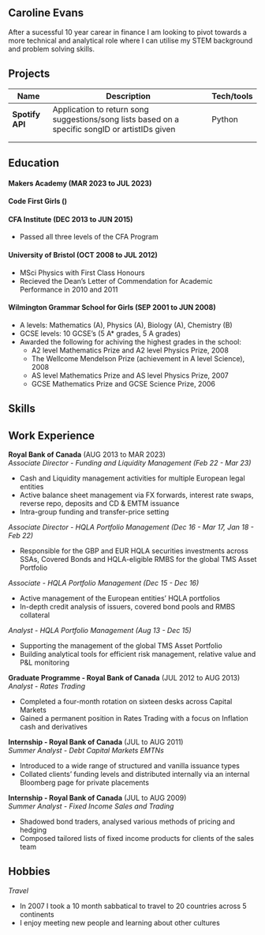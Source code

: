 ## Caroline Evans
After a sucessful 10 year carear in finance I am looking to pivot towards a more technical and analytical role where I can utilise my STEM background and problem solving skills.


## Projects

| Name                         | Description       | Tech/tools        |
| ---------------------------- | ----------------- | ----------------- |
| **Spotify API**              | Application to return song suggestions/song lists based on a specific songID or artistIDs given              | Python                |
|                              |                   |                   |
|                              |                   |                   |


## Education

#### Makers Academy (MAR 2023 to JUL 2023)


#### Code First Girls ()


#### CFA Institute (DEC 2013 to JUN 2015)

- Passed all three levels of the CFA Program


#### University of Bristol (OCT 2008 to JUL 2012)

- MSci Physics with First Class Honours
- Recieved the Dean’s Letter of Commendation for Academic Performance in 2010 and 2011


#### Wilmington Grammar School for Girls (SEP 2001 to JUN 2008)

- A levels: Mathematics (A), Physics (A), Biology (A), Chemistry (B) 	     
- GCSE levels: 10 GCSE’s (5 A* grades, 5 A grades)
- Awarded the following for achiving the highest grades in the school:
    * A2 level Mathematics Prize and A2 level Physics Prize, 2008
    * The Wellcome Mendelson Prize (achievement in A level Science), 2008
    * AS level Mathematics Prize and AS level Physics Prize, 2007
    * GCSE Mathematics Prize and GCSE Science Prize, 2006



## Skills


## Work Experience

**Royal Bank of Canada** (AUG 2013 to MAR 2023)  
_Associate Director - Funding and Liquidity Management (Feb 22 - Mar 23)_

- Cash and Liquidity management activities for multiple European legal entities
- Active balance sheet management via FX forwards, interest rate swaps, reverse repo, deposits and CD & EMTM issuance
- Intra-group funding and transfer-price setting

_Associate Director - HQLA Portfolio Management (Dec 16 - Mar 17, Jan 18 - Feb 22)_
- Responsible for the GBP and EUR HQLA securities investments across SSAs, Covered Bonds and HQLA-eligible RMBS for the global TMS Asset Portfolio

_Associate - HQLA Portfolio Management (Dec 15 - Dec 16)_
- Active management of the European entities’ HQLA portfolios
- In-depth credit analysis of issuers, covered bond pools and RMBS collateral

_Analyst - HQLA Portfolio Management (Aug 13 - Dec 15)_
- Supporting the management of the global TMS Asset Portfolio
- Building analytical tools for efficient risk management, relative value and P&L monitoring

**Graduate Programme - Royal Bank of Canada** (JUL 2012 to AUG 2013)  
_Analyst - Rates Trading_

- Completed a four-month rotation on sixteen desks across Capital Markets
- Gained a permanent position in Rates Trading with a focus on Inflation cash and derivatives

**Internship - Royal Bank of Canada** (JUL to AUG 2011)  
_Summer Analyst - Debt Capital Markets EMTNs_

- Introduced to a wide range of structured and vanilla issuance types
- Collated clients’ funding levels and distributed internally via an internal Bloomberg page for private placements

**Internship - Royal Bank of Canada** (JUL to AUG 2009)  
_Summer Analyst -  Fixed Income Sales and Trading_

- Shadowed bond traders, analysed various methods of pricing and hedging
- Composed tailored lists of fixed income products for clients of the sales team


## Hobbies

_Travel_
- In 2007 I took a 10 month sabbatical to travel to 20 countries across 5 continents
- I enjoy meeting new people and learning about other cultures

